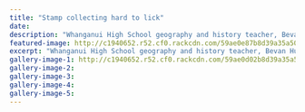 ```yaml
---
title: "Stamp collecting hard to lick"
date: 
description: "Whanganui High School geography and history teacher, Bevan Hunter is in his stamp element at the stamp and coin fair..."
featured-image: http://c1940652.r52.cf0.rackcdn.com/59ae0e87b8d39a35a500067b/Bevan-Hunter-Geo-teacher-stamp-collection-chron.jpg
excerpt: "Whanganui High School geography and history teacher, Bevan Hunter is in his stamp element at the stamp and coin fair."
gallery-image-1: http://c1940652.r52.cf0.rackcdn.com/59ae0d02b8d39a35a5000679/stamp-collection.jpg
gallery-image-2: 
gallery-image-3: 
gallery-image-4: 
gallery-image-5: 
---
```


